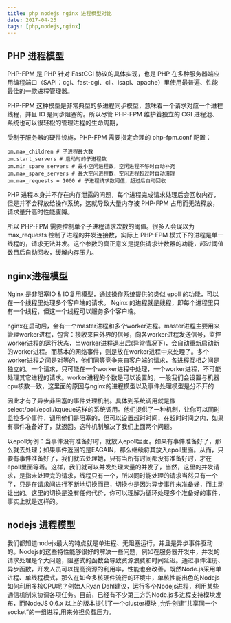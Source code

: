 ```yaml
---
title: php nodejs nginx 进程模型对比
date: 2017-04-25
tags: [php,nodejs,nginx]
---
```



## PHP 进程模型

PHP-FPM 是 PHP 针对 FastCGI 协议的具体实现，也是 PHP 在多种服务器端应用编程端口（SAPI：cgi、fast-cgi、cli、isapi、apache）里使用最普遍、性能最佳的一款进程管理器。

PHP-FPM 这种模型是非常典型的多进程同步模型，意味着一个请求对应一个进程线程，并且 IO 是同步阻塞的。所以尽管 PHP-FPM 维护着独立的 CGI 进程池、系统也可以很轻松的管理进程的生命周期，

受制于服务器的硬件设施，PHP-FPM 需要指定合理的 php-fpm.conf 配置：

```php-fpm
pm.max_children # 子进程最大数
pm.start_servers # 启动时的子进程数
pm.min_spare_servers # 最小空闲进程数，空闲进程不够时自动补充
pm.max_spare_servers # 最大空闲进程数，空闲进程超过时自动清理
pm.max_requests = 1000 # 子进程请求数阈值，超过后自动回收
```

PHP 进程本身并不存在内存泄露的问题，每个进程完成请求处理后会回收内存，但是并不会释放给操作系统，这就导致大量内存被 PHP-FPM 占用而无法释放，请求量升高时性能骤降。

所以 PHP-FPM 需要控制单个子进程请求次数的阈值。很多人会误以为 max_requests 控制了进程的并发连接数，实际上 PHP-FPM 模式下的进程是单一线程的，请求无法并发。这个参数的真正意义是提供请求计数器的功能，超过阈值数目后自动回收，缓解内存压力。

## nginx进程模型

Nginx 是非阻塞IO & IO复用模型，通过操作系统提供的类似 epoll 的功能，可以在一个线程里处理多个客户端的请求。
Nginx 的进程就是线程，即每个进程里只有一个线程，但这一个线程可以服务多个客户端。

nginx在启动后，会有一个master进程和多个worker进程。master进程主要用来管理worker进程，包含：接收来自外界的信号，向各worker进程发送信号，监控worker进程的运行状态，当worker进程退出后(异常情况下)，会自动重新启动新的worker进程。而基本的网络事件，则是放在worker进程中来处理了。多个worker进程之间是对等的，他们同等竞争来自客户端的请求，各进程互相之间是独立的。一个请求，只可能在一个worker进程中处理，一个worker进程，不可能处理其它进程的请求。worker进程的个数是可以设置的，一般我们会设置与机器cpu核数一致，这里面的原因与nginx的进程模型以及事件处理模型是分不开的

因此才有了异步非阻塞的事件处理机制。具体到系统调用就是像select/poll/epoll/kqueue这样的系统调用。他们提供了一种机制，让你可以同时监控多个事件，调用他们是阻塞的，但可以设置超时时间，在超时时间之内，如果有事件准备好了，就返回。这种机制解决了我们上面两个问题。


以epoll为例：当事件没有准备好时，就放入epoll里面。如果有事件准备好了，那么就去处理；如果事件返回的是EAGAIN，那么继续将其放入epoll里面。从而，只要有事件准备好了，我们就去处理她，只有当所有时间都没有准备好时，才在epoll里面等着。这样，我们就可以并发处理大量的并发了，当然，这里的并发请求，是指未处理完的请求，线程只有一个，所以同时能处理的请求当然只有一个了，只是在请求间进行不断地切换而已，切换也是因为异步事件未准备好，而主动让出的。这里的切换是没有任何代价，你可以理解为循环处理多个准备好的事件，事实上就是这样的。

## nodejs 进程模型

我们都知道nodejs最大的特点就是单进程、无阻塞运行，并且是异步事件驱动的。Nodejs的这些特性能够很好的解决一些问题，例如在服务器开发中，并发的请求处理是个大问题，阻塞式的函数会导致资源浪费和时间延迟。通过事件注册、异步函数，开发人员可以提高资源的利用率，性能也会改善。既然Node.js采用单进程、单线程模式，那么在如今多核硬件流行的环境中，单核性能出色的Nodejs如何利用多核CPU呢？创始人Ryan Dahl建议，运行多个Nodejs进程，利用某些通信机制来协调各项任务。目前，已经有不少第三方的Node.js多进程支持模块发布，而NodeJS 0.6.x 以上的版本提供了一个cluster模块 ,允许创建“共享同一个socket”的一组进程,用来分担负载压力。

